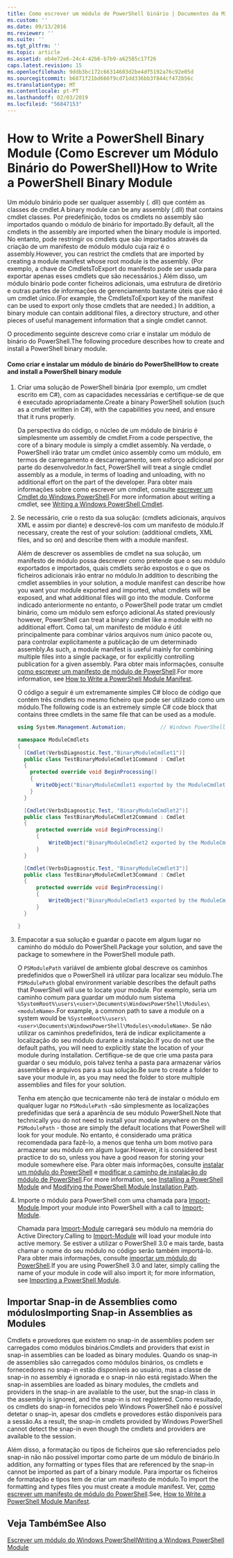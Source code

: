 ```yaml
---
title: Como escrever um módulo de PowerShell binário | Documentos da Microsoft
ms.custom: ''
ms.date: 09/13/2016
ms.reviewer: ''
ms.suite: ''
ms.tgt_pltfrm: ''
ms.topic: article
ms.assetid: eb4e72e6-24c4-42b6-b7b9-a62585c17f26
caps.latest.revision: 15
ms.openlocfilehash: 9ddb3bc172c66314603d2be4df5192a76c92e05d
ms.sourcegitcommit: b6871f21bd666f9cd71dd336bb3f844cf472b56c
ms.translationtype: MT
ms.contentlocale: pt-PT
ms.lasthandoff: 02/03/2019
ms.locfileid: "56847153"
---
```

# <a name="how-to-write-a-powershell-binary-module"></a><span data-ttu-id="fd835-102">How to Write a PowerShell Binary Module (Como Escrever um Módulo Binário do PowerShell)</span><span class="sxs-lookup"><span data-stu-id="fd835-102">How to Write a PowerShell Binary Module</span></span>

<span data-ttu-id="fd835-103">Um módulo binário pode ser qualquer assembly (. dll) que contém as classes de cmdlet.</span><span class="sxs-lookup"><span data-stu-id="fd835-103">A binary module can be any assembly (.dll) that contains cmdlet classes.</span></span> <span data-ttu-id="fd835-104">Por predefinição, todos os cmdlets no assembly são importados quando o módulo de binário for importado.</span><span class="sxs-lookup"><span data-stu-id="fd835-104">By default, all the cmdlets in the assembly are imported when the binary module is imported.</span></span> <span data-ttu-id="fd835-105">No entanto, pode restringir os cmdlets que são importados através da criação de um manifesto de módulo módulo cuja raiz é o assembly.</span><span class="sxs-lookup"><span data-stu-id="fd835-105">However, you can restrict the cmdlets that are imported by creating a module manifest whose root module is the assembly.</span></span> <span data-ttu-id="fd835-106">(Por exemplo, a chave de CmdletsToExport do manifesto pode ser usada para exportar apenas esses cmdlets que são necessários.) Além disso, um módulo binário pode conter ficheiros adicionais, uma estrutura de diretório e outras partes de informações de gerenciamento bastante úteis que não é um cmdlet único.</span><span class="sxs-lookup"><span data-stu-id="fd835-106">(For example, the CmdletsToExport key of the manifest can be used to export only those cmdlets that are needed.) In addition, a binary module can contain additional files, a directory structure, and other pieces of useful management information that a single cmdlet cannot.</span></span>

<span data-ttu-id="fd835-107">O procedimento seguinte descreve como criar e instalar um módulo de binário do PowerShell.</span><span class="sxs-lookup"><span data-stu-id="fd835-107">The following procedure describes how to create and install a PowerShell binary module.</span></span>

#### <a name="how-to-create-and-install-a-powershell-binary-module"></a><span data-ttu-id="fd835-108">Como criar e instalar um módulo de binário do PowerShell</span><span class="sxs-lookup"><span data-stu-id="fd835-108">How to create and install a PowerShell binary module</span></span>

1. <span data-ttu-id="fd835-109">Criar uma solução de PowerShell binária (por exemplo, um cmdlet escrito em C#), com as capacidades necessárias e certifique-se de que é executado apropriadamente.</span><span class="sxs-lookup"><span data-stu-id="fd835-109">Create a binary PowerShell solution (such as a cmdlet written in C#), with the capabilities you need, and ensure that it runs properly.</span></span>

   <span data-ttu-id="fd835-110">Da perspectiva do código, o núcleo de um módulo de binário é simplesmente um assembly de cmdlet.</span><span class="sxs-lookup"><span data-stu-id="fd835-110">From a code perspective, the core of a binary module is simply a cmdlet assembly.</span></span> <span data-ttu-id="fd835-111">Na verdade, o PowerShell irão tratar um cmdlet único assembly como um módulo, em termos de carregamento e descarregamento, sem esforço adicional por parte do desenvolvedor.</span><span class="sxs-lookup"><span data-stu-id="fd835-111">In fact, PowerShell will treat a single cmdlet assembly as a module, in terms of loading and unloading, with no additional effort on the part of the developer.</span></span> <span data-ttu-id="fd835-112">Para obter mais informações sobre como escrever um cmdlet, consulte [escrever um Cmdlet do Windows PowerShell](../cmdlet/writing-a-windows-powershell-cmdlet.md).</span><span class="sxs-lookup"><span data-stu-id="fd835-112">For more information about writing a cmdlet, see [Writing a Windows PowerShell Cmdlet](../cmdlet/writing-a-windows-powershell-cmdlet.md).</span></span>

2. <span data-ttu-id="fd835-113">Se necessário, crie o resto da sua solução: (cmdlets adicionais, arquivos XML e assim por diante) e descrevê-los com um manifesto de módulo.</span><span class="sxs-lookup"><span data-stu-id="fd835-113">If necessary, create the rest of your solution: (additional cmdlets, XML files, and so on) and describe them with a module manifest.</span></span>

   <span data-ttu-id="fd835-114">Além de descrever os assemblies de cmdlet na sua solução, um manifesto de módulo possa descrever como pretende que o seu módulo exportados e importados, quais cmdlets serão expostos e o que os ficheiros adicionais irão entrar no módulo.</span><span class="sxs-lookup"><span data-stu-id="fd835-114">In addition to describing the cmdlet assemblies in your solution, a module manifest can describe how you want your module exported and imported, what cmdlets will be exposed, and what additional files will go into the module.</span></span> <span data-ttu-id="fd835-115">Conforme indicado anteriormente no entanto, o PowerShell pode tratar um cmdlet binário, como um módulo sem esforço adicional.</span><span class="sxs-lookup"><span data-stu-id="fd835-115">As stated previously however, PowerShell can treat a binary cmdlet like a module with no additional effort.</span></span> <span data-ttu-id="fd835-116">Como tal, um manifesto de módulo é útil principalmente para combinar vários arquivos num único pacote ou, para controlar explicitamente a publicação de um determinado assembly.</span><span class="sxs-lookup"><span data-stu-id="fd835-116">As such, a module manifest is useful mainly for combining multiple files into a single package, or for explicitly controlling publication for a given assembly.</span></span> <span data-ttu-id="fd835-117">Para obter mais informações, consulte [como escrever um manifesto de módulo de PowerShell](http://msdn.microsoft.com/en-us/abe4c24b-e64e-4a61-81d5-18c4fceba0b6).</span><span class="sxs-lookup"><span data-stu-id="fd835-117">For more information, see [How to Write a PowerShell Module Manifest](http://msdn.microsoft.com/en-us/abe4c24b-e64e-4a61-81d5-18c4fceba0b6).</span></span>

   <span data-ttu-id="fd835-118">O código a seguir é um extremamente simples C# bloco de código que contém três cmdlets no mesmo ficheiro que pode ser utilizado como um módulo.</span><span class="sxs-lookup"><span data-stu-id="fd835-118">The following code is an extremely simple C# code block that contains three cmdlets in the same file that can be used as a module.</span></span>

   ```csharp
   using System.Management.Automation;           // Windows PowerShell namespace.

   namespace ModuleCmdlets
   {
     [Cmdlet(VerbsDiagnostic.Test,"BinaryModuleCmdlet1")]
     public class TestBinaryModuleCmdlet1Command : Cmdlet
     {
       protected override void BeginProcessing()
       {
         WriteObject("BinaryModuleCmdlet1 exported by the ModuleCmdlets module.");
       }
     }

     [Cmdlet(VerbsDiagnostic.Test, "BinaryModuleCmdlet2")]
     public class TestBinaryModuleCmdlet2Command : Cmdlet
     {
         protected override void BeginProcessing()
         {
             WriteObject("BinaryModuleCmdlet2 exported by the ModuleCmdlets module.");
         }
     }

     [Cmdlet(VerbsDiagnostic.Test, "BinaryModuleCmdlet3")]
     public class TestBinaryModuleCmdlet3Command : Cmdlet
     {
         protected override void BeginProcessing()
         {
             WriteObject("BinaryModuleCmdlet3 exported by the ModuleCmdlets module.");
         }
     }

   }
   ```

3. <span data-ttu-id="fd835-119">Empacotar a sua solução e guardar o pacote em algum lugar no caminho do módulo do PowerShell.</span><span class="sxs-lookup"><span data-stu-id="fd835-119">Package your solution, and save the package to somewhere in the PowerShell module path.</span></span>

   <span data-ttu-id="fd835-120">O `PSModulePath` variável de ambiente global descreve os caminhos predefinidos que o PowerShell irá utilizar para localizar seu módulo.</span><span class="sxs-lookup"><span data-stu-id="fd835-120">The `PSModulePath` global environment variable describes the default paths that PowerShell will use to locate your module.</span></span> <span data-ttu-id="fd835-121">Por exemplo, seria um caminho comum para guardar um módulo num sistema `%SystemRoot%\users\<user>\Documents\WindowsPowerShell\Modules\<moduleName>`.</span><span class="sxs-lookup"><span data-stu-id="fd835-121">For example, a common path to save a module on a system would be `%SystemRoot%\users\<user>\Documents\WindowsPowerShell\Modules\<moduleName>`.</span></span> <span data-ttu-id="fd835-122">Se não utilizar os caminhos predefinidos, terá de indicar explicitamente a localização do seu módulo durante a instalação.</span><span class="sxs-lookup"><span data-stu-id="fd835-122">If you do not use the default paths, you will need to explicitly state the location of your module during installation.</span></span> <span data-ttu-id="fd835-123">Certifique-se de que crie uma pasta para guardar o seu módulo, pois talvez tenha a pasta para armazenar vários assemblies e arquivos para a sua solução.</span><span class="sxs-lookup"><span data-stu-id="fd835-123">Be sure to create a folder to save your module in, as you may need the folder to store multiple assemblies and files for your solution.</span></span>

   <span data-ttu-id="fd835-124">Tenha em atenção que tecnicamente não terá de instalar o módulo em qualquer lugar no `PSModulePath` -são simplesmente as localizações predefinidas que será a aparência de seu módulo PowerShell.</span><span class="sxs-lookup"><span data-stu-id="fd835-124">Note that technically you do not need to install your module anywhere on the `PSModulePath` - those are simply the default locations that PowerShell will look for your module.</span></span> <span data-ttu-id="fd835-125">No entanto, é considerado uma prática recomendada para fazê-lo, a menos que tenha um bom motivo para armazenar seu módulo em algum lugar.</span><span class="sxs-lookup"><span data-stu-id="fd835-125">However, it is considered best practice to do so, unless you have a good reason for storing your module somewhere else.</span></span> <span data-ttu-id="fd835-126">Para obter mais informações, consulte [instalar um módulo do PowerShell](./installing-a-powershell-module.md) e [modificar o caminho de instalação do módulo de PowerShell](./modifying-the-psmodulepath-installation-path.md).</span><span class="sxs-lookup"><span data-stu-id="fd835-126">For more information, see [Installing a PowerShell Module](./installing-a-powershell-module.md) and [Modifying the PowerShell Module Installation Path](./modifying-the-psmodulepath-installation-path.md).</span></span>

4. <span data-ttu-id="fd835-127">Importe o módulo para PowerShell com uma chamada para [Import-Module](/powershell/module/Microsoft.PowerShell.Core/Import-Module).</span><span class="sxs-lookup"><span data-stu-id="fd835-127">Import your module into PowerShell with a call to [Import-Module](/powershell/module/Microsoft.PowerShell.Core/Import-Module).</span></span>

   <span data-ttu-id="fd835-128">Chamada para [Import-Module](/powershell/module/Microsoft.PowerShell.Core/Import-Module) carregará seu módulo na memória do Active Directory.</span><span class="sxs-lookup"><span data-stu-id="fd835-128">Calling to [Import-Module](/powershell/module/Microsoft.PowerShell.Core/Import-Module) will load your module into active memory.</span></span> <span data-ttu-id="fd835-129">Se estiver a utilizar o PowerShell 3.0 e mais tarde, basta chamar o nome do seu módulo no código serão também importá-lo. Para obter mais informações, consulte [importar um módulo do PowerShell](./importing-a-powershell-module.md).</span><span class="sxs-lookup"><span data-stu-id="fd835-129">If you are using PowerShell 3.0 and later, simply calling the name of your module in code will also import it; for more information, see [Importing a PowerShell Module](./importing-a-powershell-module.md).</span></span>

## <a name="importing-snap-in-assemblies-as-modules"></a><span data-ttu-id="fd835-130">Importar Snap-in de Assemblies como módulos</span><span class="sxs-lookup"><span data-stu-id="fd835-130">Importing Snap-in Assemblies as Modules</span></span>

<span data-ttu-id="fd835-131">Cmdlets e provedores que existem no snap-in de assemblies podem ser carregados como módulos binários.</span><span class="sxs-lookup"><span data-stu-id="fd835-131">Cmdlets and providers that exist in snap-in assemblies can be loaded as binary modules.</span></span> <span data-ttu-id="fd835-132">Quando os snap-in de assemblies são carregados como módulos binários, os cmdlets e fornecedores no snap-in estão disponíveis ao usuário, mas a classe de snap-in no assembly é ignorada e o snap-in não está registado.</span><span class="sxs-lookup"><span data-stu-id="fd835-132">When the snap-in assemblies are loaded as binary modules, the cmdlets and providers in the snap-in are available to the user, but the snap-in class in the assembly is ignored, and the snap-in is not registered.</span></span> <span data-ttu-id="fd835-133">Como resultado, os cmdlets do snap-in fornecidos pelo Windows PowerShell não é possível detetar o snap-in, apesar dos cmdlets e provedores estão disponíveis para a sessão.</span><span class="sxs-lookup"><span data-stu-id="fd835-133">As a result, the snap-in cmdlets provided by Windows PowerShell cannot detect the snap-in even though the cmdlets and providers are available to the session.</span></span>

<span data-ttu-id="fd835-134">Além disso, a formatação ou tipos de ficheiros que são referenciados pelo snap-in não não possível importar como parte de um módulo de binário.</span><span class="sxs-lookup"><span data-stu-id="fd835-134">In addition, any formatting or types files that are referenced by the snap-in cannot be imported as part of a binary module.</span></span> <span data-ttu-id="fd835-135">Para importar os ficheiros de formatação e tipos tem de criar um manifesto de módulo.</span><span class="sxs-lookup"><span data-stu-id="fd835-135">To import the formatting and types files you must create a module manifest.</span></span> <span data-ttu-id="fd835-136">Ver, [como escrever um manifesto de módulo do PowerShell](http://msdn.microsoft.com/en-us/abe4c24b-e64e-4a61-81d5-18c4fceba0b6).</span><span class="sxs-lookup"><span data-stu-id="fd835-136">See, [How to Write a PowerShell Module Manifest](http://msdn.microsoft.com/en-us/abe4c24b-e64e-4a61-81d5-18c4fceba0b6).</span></span>

## <a name="see-also"></a><span data-ttu-id="fd835-137">Veja Também</span><span class="sxs-lookup"><span data-stu-id="fd835-137">See Also</span></span>

[<span data-ttu-id="fd835-138">Escrever um módulo do Windows PowerShell</span><span class="sxs-lookup"><span data-stu-id="fd835-138">Writing a Windows PowerShell Module</span></span>](./writing-a-windows-powershell-module.md)
